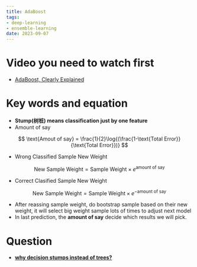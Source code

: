 ```yaml
---
title: AdaBoost
tags:
- deep-learning
- ensemble-learning
date: 2023-09-07
---
```


# Video you need to watch first

* [AdaBoost, Clearly Explained](https://www.youtube.com/watch?v=LsK-xG1cLYA)

# Key words and equation

- **Stump(树桩) means classification just by one feature**
- Amount of say

$$
\text{Amout of say} = \frac{1}{2}\log{(\frac{1-\text{Total Error}}{\text{Total Error}})}
$$

- Wrong Classified Sample New Weight

$$
\text{New Sample Weight} = \text{Sample Weight}\times e^{\text{amount of say}}
$$

- Correct Clasified Sample New Weight

$$
\text{New Sample Weight} = \text{Sample Weight}\times e^{-\text{amount of say}}
$$

- After reassing sample weight, do bootstrap sample based on their new weight, it will select big weight sample lots of times to adjust next model
- In last prediction, the **amount of say** decide which results we will pick.

# Question

- **[why decision stumps instead of trees?](https://stats.stackexchange.com/questions/520667/adaboost-why-decision-stumps-instead-of-trees)**